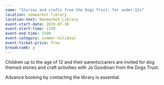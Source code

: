 ```yaml
---
name: "Stories and crafts from the Dogs Trust: for under-12s"
location: newmarket-library
location-text: Newmarket Library
event-start-date: 2019-07-30
event-start-time: 1330
event-end-time: 1500
event-category: summer-holidays
event-ticket-price: free
breadcrumb: y
---
```


Children up to the age of 12 and their parents/carers are invited for dog themed stories and craft activities with Jo Goodman from the Dogs Trust.

Advance booking by contacting the library is essential.
